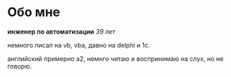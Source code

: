 # Обо мне

**инженер по автоматизации**
_39 лет_

немного писал на vb, vba, давно на delphi и 1с.

английский примерно a2, немнго читаю и воспринимаю на слух, но не говорю.
